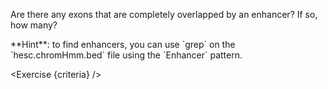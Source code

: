 <script>
// Solution:
//    bedtools intersect -a exons.bed -b <(grep Enhancer hesc.chromHmm.bed) -wa -wb -f 1.0 | wc -l > count

import Alert from "components/Alert.svelte";
import Exercise from "components/Exercise.svelte";

let criteria = [
{
	name: "File <code>count</code> contains the number of exons completely overlapped by an enhancer",
	checks: [{
		type: "file",
		path: "count",
		action: "contents",
		commandExpected: "bedtools intersect -a exons.bed -b <(grep Enhancer hesc.chromHmm.bed) -wa -wb -f 1.0 | wc -l"
	}]
}
];
</script>

Are there any exons that are completely overlapped by an enhancer? If so, how many?

<Alert>
	**Hint**: to find enhancers, you can use `grep` on the `hesc.chromHmm.bed` file using the `Enhancer` pattern.
</Alert>

<Exercise {criteria} />
